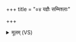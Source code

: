 +++
title = "०४ यज्ञैः सम्मिश्लाः"

+++
<details><summary>मूलम् (VS)</summary>

य॒ज्ञैः संमि॑श्लाः॒ पृष॑तीभिरृ॒ष्टिभि॒र्यामं॑ छु॒भ्रासो॑ अ॒ञ्जिषु॑ प्रि॒या उ॒त।  
आ॒सद्या॑ ब॒र्हिर्भ॑रतस्य सूनवः पो॒त्रादा सोमं॑ पिबता दिवो नरः ॥
</details>
